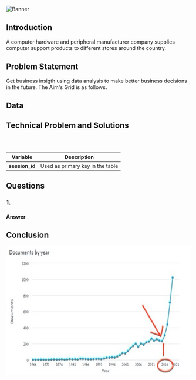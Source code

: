 ![Banner]()

## Introduction

A computer hardware and peripheral manufacturer company supplies computer support products to different stores around the country. 

## Problem Statement

Get business insigth using data analysis to make better business decisions in the future. The Aim's Grid is as follows.


## 

## Data 

## Technical Problem and Solutions

## 
<br>

Variable | Description
---- | -------
**session_id** | Used as primary key in the table


## Questions
### 1.
#### Answer

## Conclusion


<p align="center">
  <img width="700" height="350" src="https://github.com/Hafizah/Financial-Chatbot-Model-Deployment-Using-Deep-Learning/blob/main/result%20images/Year_.jpg">
</p>
